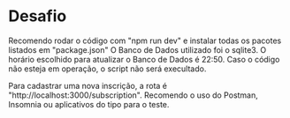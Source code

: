 # Desafio

Recomendo rodar o código com "npm run dev" e instalar todas os pacotes listados em "package.json"
O Banco de Dados utilizado foi o sqlite3.
O horário escolhido para atualizar o Banco de Dados é 22:50. Caso o código não esteja em operação, o script não será execultado.

Para cadastrar uma nova inscrição, a rota é "http://localhost:3000/subscription". Recomendo o uso do Postman, Insomnia ou aplicativos do tipo para o teste.

